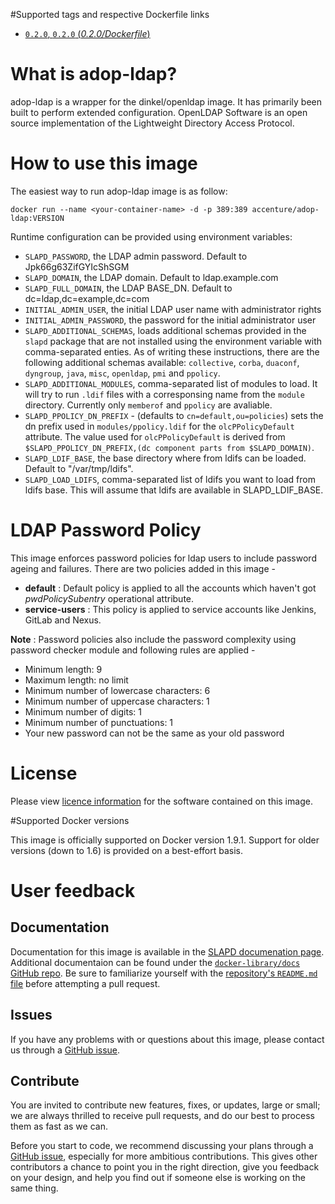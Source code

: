 #Supported tags and respective Dockerfile links

- [`0.2.0`, `0.2.0` (*0.2.0/Dockerfile*)](https://github.com/Accenture/adop-ldap/blob/0.2.0/Dockerfile)

# What is adop-ldap?

adop-ldap is a wrapper for the dinkel/openldap image. It has primarily been built to perform extended configuration.
OpenLDAP Software is an open source implementation of the Lightweight Directory Access Protocol.

# How to use this image

The easiest way to run adop-ldap image is as follow:
```
docker run --name <your-container-name> -d -p 389:389 accenture/adop-ldap:VERSION
```

Runtime configuration can be provided using environment variables:

* `SLAPD_PASSWORD`, the LDAP admin password. Default to Jpk66g63ZifGYIcShSGM
* `SLAPD_DOMAIN`, the LDAP domain. Default to ldap.example.com
* `SLAPD_FULL_DOMAIN`, the LDAP BASE_DN. Default to dc=ldap,dc=example,dc=com
* `INITIAL_ADMIN_USER`, the initial LDAP user name with administrator rights
* `INITIAL_ADMIN_PASSWORD`, the password for the initial administrator user
* `SLAPD_ADDITIONAL_SCHEMAS`, loads additional schemas provided in the `slapd` package that are not installed using the environment variable with comma-separated enties. As of writing these instructions, there are the following additional schemas available: `collective`, `corba`, `duaconf`, `dyngroup`, `java`, `misc`, `openldap`, `pmi` and `ppolicy`.
* `SLAPD_ADDITIONAL_MODULES`, comma-separated list of modules to load. It will try to run `.ldif` files with a corresponsing name from the `module` directory. Currently only `memberof` and `ppolicy` are avaliable.
* `SLAPD_PPOLICY_DN_PREFIX` - (defaults to `cn=default,ou=policies`) sets the dn prefix used in `modules/ppolicy.ldif` for the `olcPPolicyDefault` attribute.  The value used for `olcPPolicyDefault` is derived from `$SLAPD_PPOLICY_DN_PREFIX,(dc component parts from $SLAPD_DOMAIN)`.
* `SLAPD_LDIF_BASE`, the base directory where from ldifs can be loaded. Default to "/var/tmp/ldifs".
* `SLAPD_LOAD_LDIFS`, comma-separated list of ldifs you want to load from ldifs base. This will assume that ldifs are available in SLAPD_LDIF_BASE.


# LDAP Password Policy

This image enforces password policies for ldap users to include password ageing and failures. There are two policies added in this image -

* **default** : Default policy is applied to all the accounts which haven't got _pwdPolicySubentry_ operational attribute. 
* **service-users** : This policy is applied to service accounts like Jenkins, GitLab and Nexus.

**Note** : Password policies also include the password complexity using password checker module and following rules are applied -

* Minimum length: 9
* Maximum length: no limit
* Minimum number of lowercase characters: 6
* Minimum number of uppercase characters: 1
* Minimum number of digits: 1
* Minimum number of punctuations: 1
* Your new password can not be the same as your old password 


# License
Please view [licence information](LICENCE.md) for the software contained on this image.

#Supported Docker versions

This image is officially supported on Docker version 1.9.1.
Support for older versions (down to 1.6) is provided on a best-effort basis.

# User feedback

## Documentation
Documentation for this image is available in the [SLAPD documenation page](http://www.openldap.org/software/man.cgi?query=slapd). 
Additional documentaion can be found under the [`docker-library/docs` GitHub repo](https://github.com/docker-library/docs). Be sure to familiarize yourself with the [repository's `README.md` file](https://github.com/docker-library/docs/blob/master/README.md) before attempting a pull request.

## Issues
If you have any problems with or questions about this image, please contact us through a [GitHub issue](https://github.com/Accenture/adop-ldap/issues).

## Contribute
You are invited to contribute new features, fixes, or updates, large or small; we are always thrilled to receive pull requests, and do our best to process them as fast as we can.

Before you start to code, we recommend discussing your plans through a [GitHub issue](https://github.com/Accenture/adop-ldap/issues), especially for more ambitious contributions. This gives other contributors a chance to point you in the right direction, give you feedback on your design, and help you find out if someone else is working on the same thing.
